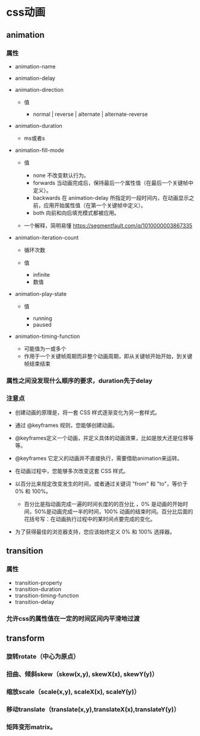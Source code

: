 # css动画

## animation

### 属性

- animation-name
- animation-delay
- animation-direction

	- 值

		- normal | reverse | alternate | alternate-reverse

- animation-duration

	- ms或者s

- animation-fill-mode

	- 值

		- none 不改变默认行为。
		- forwards 当动画完成后，保持最后一个属性值（在最后一个关键帧中定义）。
		- backwards 在 animation-delay 所指定的一段时间内，在动画显示之前，应用开始属性值（在第一个关键帧中定义）。
		- both 向前和向后填充模式都被应用。

	- 一个解释，简明易懂
https://segmentfault.com/q/1010000003867335

- animation-iteration-count

	- 循环次数
	- 值

		- infinite
		- 数值<number>

- animation-play-state

	- 值

		- running
		- paused

- animation-timing-function

	- 可能值为一或多个 <timing-function>
	-  作用于一个关键帧周期而非整个动画周期，即从关键帧开始开始，到关键帧结束结束

### 属性之间没发现什么顺序的要求，duration先于delay

### 注意点

- 创建动画的原理是，将一套 CSS 样式逐渐变化为另一套样式。
- 通过 @keyframes 规则，您能够创建动画。
- @keyframes定义一个动画，并定义具体的动画效果，比如是放大还是位移等等。
- @keyframes 它定义的动画并不直接执行，需要借助animation来运转。
- 在动画过程中，您能够多次改变这套 CSS 样式。
- 以百分比来规定改变发生的时间，或者通过关键词 "from" 和 "to"，等价于 0% 和 100%。

	- 百分比是指动画完成一遍的时间长度的的百分比 ，0% 是动画的开始时间，50%是动画完成一半的时间，100% 动画的结束时间。百分比后面的花括号写：在动画执行过程中的某时间点要完成的变化。

- 为了获得最佳的浏览器支持，您应该始终定义 0% 和 100% 选择器。

## transition

### 属性

- transition-property
- transition-duration
- transition-timing-function
- transition-delay

### 允许css的属性值在一定的时间区间内平滑地过渡

## transform

### 旋转rotate（中心为原点）

### 扭曲、倾斜skew（skew(x,y), skewX(x), skewY(y)）

### 缩放scale（scale(x,y), scaleX(x), scaleY(y)）

### 移动translate（translate(x,y),translateX(x),translateY(y)）

### 矩阵变形matrix。

